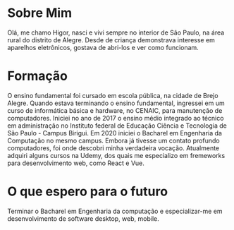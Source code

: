 # Sobre Mim 

Olá, me chamo Higor, nasci e vivi sempre no interior de São Paulo, na área rural do distrito de Alegre. Desde de criança demonstrava interesse em aparelhos eletrônicos, gostava de abri-los e ver como funcionam.


# Formação

O ensino fundamental foi cursado em escola pública, na cidade de Brejo Alegre. Quando estava terminando o ensino fundamental, ingressei em um curso de informática básica e hardware, no CENAIC, para manutenção de computadores. Iniciei no ano de 2017 o ensino médio integrado ao técnico em administração no Instituto federal de Educação Ciência e Tecnologia de São Paulo - Campus Birigui. Em 2020 iniciei o Bacharel em Engenharia da Computação no mesmo campus. Embora já tivesse um contato profundo computadores, foi onde descobri minha verdadeira vocação. Atualmente adquiri alguns cursos na Udemy, dos quais me especializo em fremeworks para desenvolvimento web, como React e Vue.

# O que espero para o futuro

Terminar o Bacharel em Engenharia da computação e especializar-me em desenvolvimento de software desktop, web, mobile.